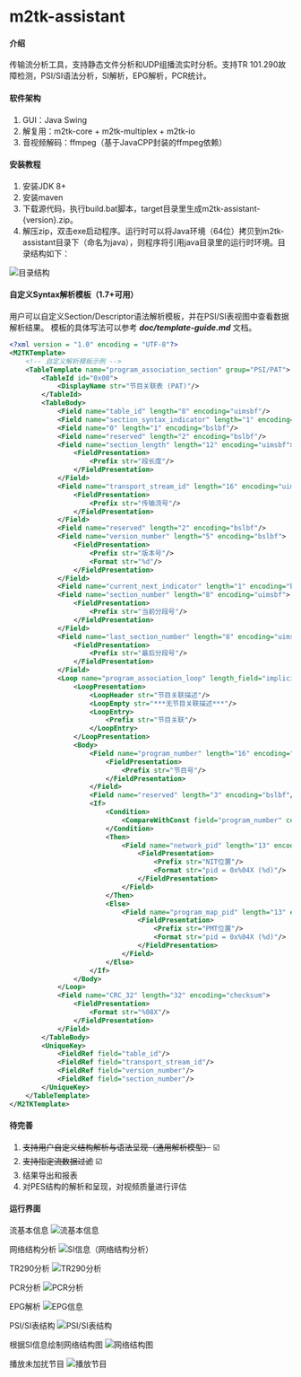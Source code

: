 # m2tk-assistant

#### 介绍
传输流分析工具，支持静态文件分析和UDP组播流实时分析。支持TR 101.290故障检测，PSI/SI语法分析，SI解析，EPG解析，PCR统计。

#### 软件架构
1.  GUI：Java Swing
2.  解复用：m2tk-core + m2tk-multiplex + m2tk-io
3.  音视频解码：ffmpeg（基于JavaCPP封装的ffmpeg依赖）


#### 安装教程

1.  安装JDK 8+
2.  安装maven
3.  下载源代码，执行build.bat脚本，target目录里生成m2tk-assistant-{version}.zip。
4.  解压zip，双击exe启动程序。运行时可以将Java环境（64位）拷贝到m2tk-assistant目录下（命名为java），则程序将引用java目录里的运行时环境。目录结构如下：


![目录结构](screenshots/目录结构.png)

#### 自定义Syntax解析模板（1.7+可用）

用户可以自定义Section/Descriptor语法解析模板，并在PSI/SI表视图中查看数据解析结果。
模板的具体写法可以参考 ***doc/template-guide.md*** 文档。

```xml
<?xml version = "1.0" encoding = "UTF-8"?>
<M2TKTemplate>
    <!-- 自定义解析模板示例 -->
    <TableTemplate name="program_association_section" group="PSI/PAT">
        <TableId id="0x00">
            <DisplayName str="节目关联表 (PAT)"/>
        </TableId>
        <TableBody>
            <Field name="table_id" length="8" encoding="uimsbf"/>
            <Field name="section_syntax_indicator" length="1" encoding="bslbf"/>
            <Field name="0" length="1" encoding="bslbf"/>
            <Field name="reserved" length="2" encoding="bslbf"/>
            <Field name="section_length" length="12" encoding="uimsbf">
                <FieldPresentation>
                    <Prefix str="段长度"/>
                </FieldPresentation>
            </Field>
            <Field name="transport_stream_id" length="16" encoding="uimsbf">
                <FieldPresentation>
                    <Prefix str="传输流号"/>
                </FieldPresentation>
            </Field>
            <Field name="reserved" length="2" encoding="bslbf"/>
            <Field name="version_number" length="5" encoding="bslbf">
                <FieldPresentation>
                    <Prefix str="版本号"/>
                    <Format str="%d"/>
                </FieldPresentation>
            </Field>
            <Field name="current_next_indicator" length="1" encoding="bslbf"/>
            <Field name="section_number" length="8" encoding="uimsbf">
                <FieldPresentation>
                    <Prefix str="当前分段号"/>
                </FieldPresentation>
            </Field>
            <Field name="last_section_number" length="8" encoding="uimsbf">
                <FieldPresentation>
                    <Prefix str="最后分段号"/>
                </FieldPresentation>
            </Field>
            <Loop name="program_association_loop" length_field="implicit" length_correction="-4">
                <LoopPresentation>
                    <LoopHeader str="节目关联描述"/>
                    <LoopEmpty str="***无节目关联描述***"/>
                    <LoopEntry>
                        <Prefix str="节目关联"/>
                    </LoopEntry>
                </LoopPresentation>
                <Body>
                    <Field name="program_number" length="16" encoding="uimsbf">
                        <FieldPresentation>
                            <Prefix str="节目号"/>
                        </FieldPresentation>
                    </Field>
                    <Field name="reserved" length="3" encoding="bslbf"/>
                    <If>
                        <Condition>
                            <CompareWithConst field="program_number" comp_op="equals" const="0"/>
                        </Condition>
                        <Then>
                            <Field name="network_pid" length="13" encoding="uimsbf">
                                <FieldPresentation>
                                    <Prefix str="NIT位置"/>
                                    <Format str="pid = 0x%04X (%d)"/>
                                </FieldPresentation>
                            </Field>
                        </Then>
                        <Else>
                            <Field name="program_map_pid" length="13" encoding="uimsbf">
                                <FieldPresentation>
                                    <Prefix str="PMT位置"/>
                                    <Format str="pid = 0x%04X (%d)"/>
                                </FieldPresentation>
                            </Field>
                        </Else>
                    </If>
                </Body>
            </Loop>
            <Field name="CRC_32" length="32" encoding="checksum">
                <FieldPresentation>
                    <Format str="%08X"/>
                </FieldPresentation>
            </Field>
        </TableBody>
        <UniqueKey>
            <FieldRef field="table_id"/>
            <FieldRef field="transport_stream_id"/>
            <FieldRef field="version_number"/>
            <FieldRef field="section_number"/>
        </UniqueKey>
    </TableTemplate>
</M2TKTemplate>
```

#### 待完善

1.  ~~支持用户自定义结构解析与语法呈现（通用解析模型）~~ ☑️
2.  ~~支持指定流数据过滤~~ ☑️
3.  结果导出和报表
4.  对PES结构的解析和呈现，对视频质量进行评估


#### 运行界面

流基本信息
![流基本信息](screenshots/传输流信息.png)

网络结构分析
![SI信息（网络结构分析）](screenshots/网络结构分析.png)

TR290分析
![TR290分析](screenshots/TR290.png)

PCR分析
![PCR分析](screenshots/PCR分析.png)

EPG解析
![EPG信息](screenshots/EPG分析.png)

PSI/SI表结构
![PSI/SI表结构](screenshots/PSISI语法分析.png)

根据SI信息绘制网络结构图
![网络结构图](screenshots/网络结构图.png)

播放未加扰节目
![播放节目](screenshots/播放节目.png)
